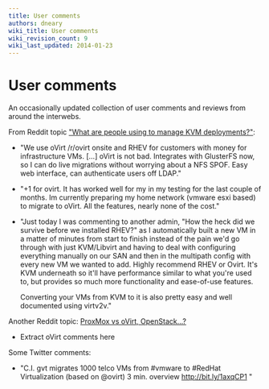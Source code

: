 ```yaml
---
title: User comments
authors: dneary
wiki_title: User comments
wiki_revision_count: 9
wiki_last_updated: 2014-01-23
---
```


<!-- TODO: Content review -->

# User comments

An occasionally updated collection of user comments and reviews from around the interwebs.

From Reddit topic ["What are people using to manage KVM deployments?"](//www.reddit.com/r/sysadmin/comments/1vuzc5/what_are_people_using_to_manage_kvm_deployments/):

*   "We use oVirt /r/ovirt onsite and RHEV for customers with money for infrastructure VMs. [...] oVirt is not bad. Integrates with GlusterFS now, so I can do live migrations without worrying about a NFS SPOF. Easy web interface, can authenticate users off LDAP."
*   "+1 for ovirt. It has worked well for my in my testing for the last couple of months. Im currently preparing my home network (vmware esxi based) to migrate to oVirt. All the features, nearly none of the cost."
*   "Just today I was commenting to another admin, "How the heck did we survive before we installed RHEV?" as I automatically built a new VM in a matter of minutes from start to finish instead of the pain we'd go through with just KVM/Libvirt and having to deal with configuring everything manually on our SAN and then in the multipath config with every new VM we wanted to add.
    Highly recommend RHEV or Ovirt. It's KVM underneath so it'll have performance similar to what you're used to, but provides so much more functionality and ease-of-use features.

    Converting your VMs from KVM to it is also pretty easy and well documented using virtv2v."

Another Reddit topic: [ProxMox vs oVirt, OpenStack...?](http://www.reddit.com/r/sysadmin/comments/1ni72n/proxmox_ve_ovirt_openstack_are_any_esxihyperv/)

*   Extract oVirt comments here

Some Twitter comments:

*   "C.I. gvt migrates 1000 telco VMs from #vmware to #RedHat Virtualization (based on @ovirt) 3 min. overview <http://bit.ly/1axqCP1> "
